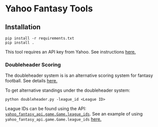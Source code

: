 # Yahoo Fantasy Tools 

## Installation

```
pip install -r requirements.txt
pip install . 
```

This tool requires an API key from Yahoo. See instructions [here.](https://yahoo-fantasy-api.readthedocs.io/en/latest/authentication.html)


### Doubleheader Scoring 

The doubleheader system is is an alternative scoring system for fantasy 
football. See details [here.](https://www.theringer.com/nfl/2019/8/6/20755201/fantasy-football-league-settings-improvement-ideas)

To get alternative standings under the doubleheader system: 

``` 
python doubleheader.py -league_id <League ID>
```

League IDs can be found using the API: [`yahoo_fantasy_api.game.Game.league_ids`](https://yahoo-fantasy-api.readthedocs.io/en/latest/yahoo_fantasy_api.html#yahoo_fantasy_api.game.Game.league_ids).
See an example of using `yahoo_fantasy_api.game.Game.league_ids` [here.](https://pypi.org/project/yahoo-fantasy-api/)
